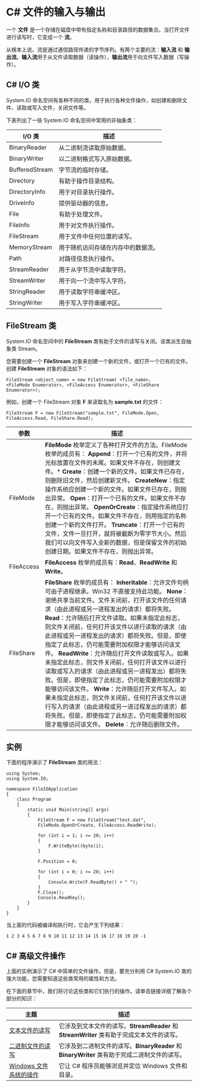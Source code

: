 
# C# 文件的输入与输出

一个 **文件** 是一个存储在磁盘中带有指定名称和目录路径的数据集合。当打开文件进行读写时，它变成一个 **流**。

从根本上说，流是通过通信路径传递的字节序列。有两个主要的流：**输入流** 和 **输出流**。**输入流**用于从文件读取数据（读操作），**输出流**用于向文件写入数据（写操作）。

## C# I/O 类

System.IO 命名空间有各种不同的类，用于执行各种文件操作，如创建和删除文件、读取或写入文件，关闭文件等。

下表列出了一些 System.IO 命名空间中常用的非抽象类：

| I/O 类 | 描述 |
| --- | --- |
| BinaryReader | 从二进制流读取原始数据。 |
| BinaryWriter | 以二进制格式写入原始数据。 |
| BufferedStream | 字节流的临时存储。 |
| Directory | 有助于操作目录结构。 |
| DirectoryInfo | 用于对目录执行操作。 |
| DriveInfo | 提供驱动器的信息。 |
| File | 有助于处理文件。 |
| FileInfo | 用于对文件执行操作。 |
| FileStream | 用于文件中任何位置的读写。 |
| MemoryStream | 用于随机访问存储在内存中的数据流。 |
| Path | 对路径信息执行操作。 |
| StreamReader | 用于从字节流中读取字符。 |
| StreamWriter | 用于向一个流中写入字符。 |
| StringReader | 用于读取字符串缓冲区。 |
| StringWriter | 用于写入字符串缓冲区。 |

## FileStream 类

System.IO 命名空间中的 **FileStream** 类有助于文件的读写与关闭。该类派生自抽象类 Stream。

您需要创建一个 **FileStream** 对象来创建一个新的文件，或打开一个已有的文件。创建 **FileStream** 对象的语法如下：

```
FileStream <object_name> = new FileStream( <file_name>,
<FileMode Enumerator>, <FileAccess Enumerator>, <FileShare Enumerator>);

```

例如，创建一个 FileStream 对象 **F** 来读取名为 **sample.txt** 的文件：

```
FileStream F = new FileStream("sample.txt", FileMode.Open, FileAccess.Read, FileShare.Read);

```

| 参数 | 描述 |
| --- | --- |
| FileMode | **FileMode** 枚举定义了各种打开文件的方法。FileMode 枚举的成员有：  **Append**：打开一个已有的文件，并将光标放置在文件的末尾。如果文件不存在，则创建文件。* **Create**：创建一个新的文件。如果文件已存在，则删除旧文件，然后创建新文件。  **CreateNew**：指定操作系统应创建一个新的文件。如果文件已存在，则抛出异常。  **Open**：打开一个已有的文件。如果文件不存在，则抛出异常。  **OpenOrCreate**：指定操作系统应打开一个已有的文件。如果文件不存在，则用指定的名称创建一个新的文件打开。  **Truncate**：打开一个已有的文件，文件一旦打开，就将被截断为零字节大小。然后我们可以向文件写入全新的数据，但是保留文件的初始创建日期。如果文件不存在，则抛出异常。 |
| FileAccess | **FileAccess** 枚举的成员有：**Read**、**ReadWrite** 和 **Write**。 |
| FileShare | **FileShare** 枚举的成员有：  **Inheritable**：允许文件句柄可由子进程继承。Win32 不直接支持此功能。  **None**：谢绝共享当前文件。文件关闭前，打开该文件的任何请求（由此进程或另一进程发出的请求）都将失败。  **Read**：允许随后打开文件读取。如果未指定此标志，则文件关闭前，任何打开该文件以进行读取的请求（由此进程或另一进程发出的请求）都将失败。但是，即使指定了此标志，仍可能需要附加权限才能够访问该文件。  **ReadWrite**：允许随后打开文件读取或写入。如果未指定此标志，则文件关闭前，任何打开该文件以进行读取或写入的请求（由此进程或另一进程发出）都将失败。但是，即使指定了此标志，仍可能需要附加权限才能够访问该文件。  **Write**：允许随后打开文件写入。如果未指定此标志，则文件关闭前，任何打开该文件以进行写入的请求（由此进程或另一进过程发出的请求）都将失败。但是，即使指定了此标志，仍可能需要附加权限才能够访问该文件。  **Delete**：允许随后删除文件。 |

## 实例

下面的程序演示了 **FileStream** 类的用法：

```
using System;
using System.IO;

namespace FileIOApplication
{
    class Program
    {
        static void Main(string[] args)
        {
            FileStream F = new FileStream("test.dat",
            FileMode.OpenOrCreate, FileAccess.ReadWrite);

            for (int i = 1; i <= 20; i++)
            {
                F.WriteByte((byte)i);
            }

            F.Position = 0;

            for (int i = 0; i <= 20; i++)
            {
                Console.Write(F.ReadByte() + " ");
            }
            F.Close();
            Console.ReadKey();
        }
    }
}

```

当上面的代码被编译和执行时，它会产生下列结果：

```
1 2 3 4 5 6 7 8 9 10 11 12 13 14 15 16 17 18 19 20 -1

```

## C# 高级文件操作

上面的实例演示了 C# 中简单的文件操作。但是，要充分利用 C# System.IO 类的强大功能，您需要知道这些类常用的属性和方法。

在下面的章节中，我们将讨论这些类和它们执行的操作。请单击链接详细了解各个部分的知识：

| 主题 | 描述 |
| --- | --- |
| [文本文件的读写](csharp-text-files.html "C# 文本文件") | 它涉及到文本文件的读写。**StreamReader** 和 **StreamWriter** 类有助于完成文本文件的读写。 |
| [二进制文件的读写](csharp-binary-files.html "C# 二进制文件") | 它涉及到二进制文件的读写。**BinaryReader** 和 **BinaryWriter** 类有助于完成二进制文件的读写。 |
| [Windows 文件系统的操作](csharp-windows-file-system.html "C# Windows 文件系统") | 它让 C# 程序员能够浏览并定位 Windows 文件和目录。 |


